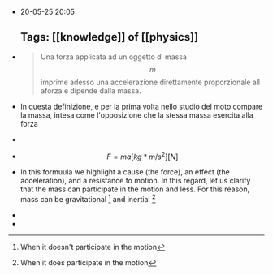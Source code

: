 - 20-05-25 20:05
  
  Tags: [[knowledge]] of [[physics]]
  ---
- >Una forza applicata ad un oggetto di massa $$m$$ imprime adesso una accelerazione direttamente proporzionale all aforza e dipende dalla massa.
- In questa definizione, e per la prima volta nello studio del moto compare la massa, intesa come l'opposizione che la stessa massa esercita alla forza
-
- $$F=ma[kg*m/s^2][N]$$
- In this formuula we highlight a cause (the force), an effect (the acceleration), and a resistance to motion.
  In this regard, let us clarify that the mass can participate in the motion and less.
  For this reason, mass can be gravitational [^1] and inertial [^2]
-
- [^1]: When it doesn't participate in the motion
  [^2]: When it does participate in the motion